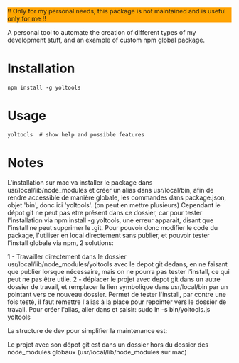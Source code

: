 <div style="background-color:orange">!! Only for my personal needs, this package is not maintained and is useful only for me !!</div>

A personal tool to automate the creation of different types of my development stuff, and an example of custom npm global package.


# Installation

```
npm install -g yoltools
```

# Usage

```
yoltools  # show help and possible features
```


# Notes

L'installation sur mac va installer le package dans usr/local/lib/node_modules
et créer un alias dans usr/local/bin, afin de rendre accessible de manière globale, les commandes dans package.json, objet 'bin', donc ici 'yoltools'. (on peut en mettre plusieurs)
Cependant le dépot git ne peut pas etre présent dans ce dossier, car pour tester l'installation via npm install -g yoltools, une erreur apparait, disant que l'install ne peut supprimer le .git.
Pour pouvoir donc modifier le code du package, l'utiliser en local directement sans publier, et pouvoir tester l'install globale via npm, 2 solutions:

1 - Travailler directement dans le dossier usr/local/lib/node_modules/yoltools avec le depot git dedans, en ne faisant que publier lorsque nécessaire, mais on ne pourra pas tester l'install, ce qui peut ne pas être utile.
2 - déplacer le projet avec depot git dans un autre dossier de travail, et remplacer le lien symbolique dans usr/local/bin par un pointant vers ce nouveau dossier. Permet de tester l'install, par contre une fois testé, il faut remettre l'alias à la place pour repointer vers le dossier de travail.
Pour créer l'alias, aller dans et saisir: sudo ln -s <path to working dir/>bin/yoltools.js yoltools

La structure de dev pour simplifier la maintenance est:

Le projet avec son dépot git est dans un dossier hors du dossier des node_modules globaux (usr/local/lib/node_modules sur mac)



